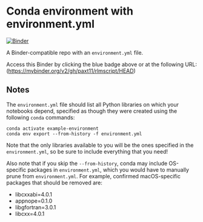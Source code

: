 # Conda environment with environment.yml

[![Binder](http://mybinder.org/badge_logo.svg)](https://mybinder.org/v2/gh/paxt11/rlmscript/HEAD)

A Binder-compatible repo with an `environment.yml` file.

Access this Binder by clicking the blue badge above or at the following URL:
(https://mybinder.org/v2/gh/paxt11/rlmscript/HEAD)

## Notes
The `environment.yml` file should list all Python libraries on which your notebooks
depend, specified as though they were created using the following `conda` commands:

```
conda activate example-environment
conda env export --from-history -f environment.yml
```

Note that the only libraries available to you will be the ones specified in
the `environment.yml`, so be sure to include everything that you need! 

Also note that if you skip the `--from-history`, conda may include OS-specific
packages in `environment.yml`, which you would have to manually prune from
`environment.yml`.  For example, confirmed macOS-specific packages that should
be removed are:

* libcxxabi=4.0.1
* appnope=0.1.0
* libgfortran=3.0.1
* libcxx=4.0.1
